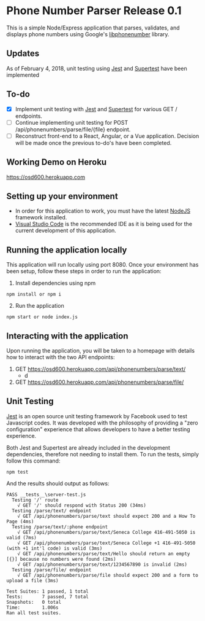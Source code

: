 # Phone Number Parser Release 0.1

This is a simple Node/Express application that parses, validates, and displays phone numbers using Google's [libphonenumber](https://github.com/googlei18n/libphonenumber) library.

## Updates
As of February 4, 2018, unit testing using [Jest](https://facebook.github.io/jest/) and [Supertest](https://www.npmjs.com/package/supertest)  have been implemented 

## To-do
- [x] Implement unit testing with [Jest](https://facebook.github.io/jest/) and [Supertest](https://www.npmjs.com/package/supertest) for various GET / endpoints.
- [ ] Continue implementing unit testing for POST /api/phonenumbers/parse/file/{file} endpoint.
- [ ] Reconstruct front-end to a React, Angular, or a Vue application.  Decision will be made once the previous to-do's have been completed.

## Working Demo on Heroku
https://osd600.herokuapp.com

## Setting up your environment
- In order for this application to work, you must have the latest [NodeJS](https://nodejs.org/en/download/) framework installed.
- [Visual Studio Code](https://code.visualstudio.com/) is the recommended IDE as it is being used for the current development of this application.

## Running the application locally
This application will run locally using port 8080.
Once your environment has been setup, follow these steps in order to run the application:
1. Install dependencies using npm
```
npm install or npm i
```
2. Run the application
```
npm start or node index.js
```

## Interacting with the application
Upon running the application, you will be taken to a homepage with details how to interact with the two API endpoints:

1. GET https://osd600.herokuapp.com/api/phonenumbers/parse/text/
   - d
2. GET https://osd600.herokuapp.com/api/phonenumbers/parse/file/

## Unit Testing
[Jest](https://facebook.github.io/jest/) is an open source unit testing framework by Facebook used to test Javascript codes.  It was developed with the philosophy of providing a "zero configuration" experience that allows developers to have a better testing experience.

Both Jest and Supertest are already included in the development dependencies, therefore not needing to install them.  To run the tests, simply follow this command:
```
npm test
```
And the results should output as follows:
```
PASS __tests__\server-test.js
  Testing '/' route
    √ GET '/' should respond with Status 200 (34ms)
  Testing /parse/text/ endpoint
    √ GET /api/phonenumbers/parse/text should expect 200 and a How To Page (4ms)
  Testing /parse/text/:phone endpoint
    √ GET /api/phonenumbers/parse/text/Seneca College 416-491-5050 is valid (7ms)
    √ GET /api/phonenumbers/parse/text/Seneca College +1 416-491-5050 (with +1 int'l code) is valid (3ms)
    √ GET /api/phonenumbers/parse/text/Hello should return an empty [{}] because no numbers were found (2ms)
    √ GET /api/phonenumbers/parse/text/1234567890 is invalid (2ms)
  Testing /parse/file/ endpoint
    √ GET /api/phonenumbers/parse/file should expect 200 and a form to upload a file (3ms)

Test Suites: 1 passed, 1 total
Tests:       7 passed, 7 total
Snapshots:   0 total
Time:        1.006s
Ran all test suites.
```
